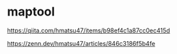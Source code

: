 # maptool

https://qiita.com/hmatsu47/items/b98ef4c1a87cc0ec415d

https://zenn.dev/hmatsu47/articles/846c3186f5b4fe
